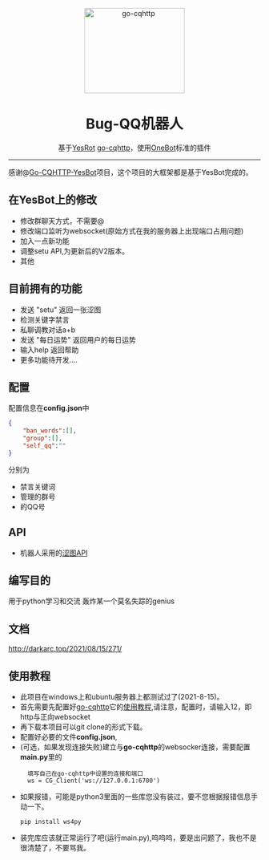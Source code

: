<p align="center">
  <a href="https://github.com/we-worker/BugBot"><img src="https://bkimg.cdn.bcebos.com/pic/8ad4b31c8701a18b45376361902f07082938fec4?x-bce-process=image/resize,m_lfit,w_268,limit_1/format,f_jpg" width="200" height="170" alt="go-cqhttp"></a>
</p>


<div align="center">

# Bug-QQ机器人

 基于[YesRot](https://github.com/Yang9999999/Go-CQHTTP-YesBot) [go-cqhttp](https://github.com/Mrs4s/go-cqhttp)，使用[OneBot](https://github.com/howmanybots/onebot)标准的插件 

</div>


---

感谢@[Go-CQHTTP-YesBot](https://github.com/Yang9999999/Go-CQHTTP-YesBot)项目，这个项目的大框架都是基于YesBot完成的。

## 在YesBot上的修改
- 修改群聊天方式，不需要@
- 修改端口监听为websocket(原始方式在我的服务器上出现端口占用问题)
- 加入一点新功能
- 调整setu API,为更新后的V2版本。
- 其他

## 目前拥有的功能

- 发送 "setu" 返回一张涩图
- 检测关键字禁言
- 私聊调教对话a+b
- 发送 "每日运势" 返回用户的每日运势
- 输入help 返回帮助
- 更多功能待开发....

## 配置

配置信息在**config.json**中

```json
{
    "ban_words":[], 
    "group":[],
    "self_qq":""
}
```

分别为 

- 禁言关键词
- 管理的群号
- 的QQ号

## API

- 机器人采用的[涩图API](https://api.lolicon.app/#/setu)

## 编写目的

用于python学习和交流
轰炸某一个莫名失踪的genius



## 文档

http://darkarc.top/2021/08/15/271/

## 使用教程
- 此项目在windows上和ubuntu服务器上都测试过了(2021-8-15)。
- 首先需要先配置好[go-cqhttp](https://github.com/Mrs4s/go-cqhttp/releases)它的[使用教程](https://docs.go-cqhttp.org/guide/quick_start.html),请注意，配置时，请输入12，即http与正向websocket
- 再下载本项目可以git clone的形式下载。
- 配置好必要的文件**config.json**,
- (可选，如果发现连接失败)建立与**go-cqhttp**的websocker连接，需要配置**main.py**里的
  ```
    填写自己在go-cqhttp中设置的连接和端口
    ws = CG_Client('ws://127.0.0.1:6700')
  ```
- 如果报错，可能是python3里面的一些库您没有装过，要不您根据报错信息手动一下。
  ```
  pip install ws4py
  ```
- 装完库应该就正常运行了吧(运行main.py),呜呜呜，要是出问题了，我也不是很清楚了，不要骂我。
